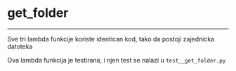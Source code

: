 # get_folder

----
Sve tri lambda funkcije koriste identican kod, tako da postoji zajednicka datoteka

Ova lambda funkcija je testirana, i njen test se nalazi u `test__get_folder.py`
